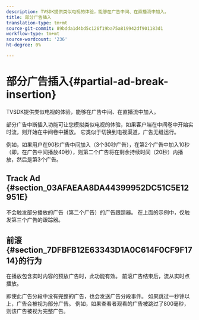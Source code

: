 ```yaml
---
description: TVSDK提供类似电视的体验，能够在广告中间、在直播流中加入。
title: 部分广告插入
translation-type: tm+mt
source-git-commit: 89bdda1d4bd5c126f19ba75a819942df901183d1
workflow-type: tm+mt
source-wordcount: '236'
ht-degree: 0%

---
```



# 部分广告插入{#partial-ad-break-insertion}

TVSDK提供类似电视的体验，能够在广告中间、在直播流中加入。

部分广告中断插入功能可让您模拟类似电视的体验，如果客户端在中间卷中开始实时流，则开始在中间卷中播放。 它类似于切换到电视渠道，广告无缝运行。

例如，如果用户在90秒广告中间加入（3个30秒广告），在第2个广告中加入10秒（即，在广告中间播放40秒），则第二个广告将在剩余持续时间（20秒）内播放，然后是第3个广告。

## Track Ad {#section_03AFAEAA8DA44399952DC51C5E12951E}

不会触发部分播放的广告（第二个广告）的广告跟踪器。 在上面的示例中，仅触发第三个广告的跟踪器。

## 前滚{#section_7DFBFB12E63343D1A0C614F0CF9F1714}的行为

在播放包含实时内容的预放广告时，此功能有效。 前滚广告结束后，流从实时点播放。

即使此广告分段中没有完整的广告，也会发送广告分段事件。 如果跳过一秒钟以上，广告会被视为部分广告。 例如，如果查看者观看的广告被跳过了800毫秒，则该广告被视为完整广告。
